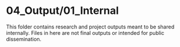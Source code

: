 # 04_Output/01_Internal

This folder contains research and project outputs meant to be shared internally. Files in here are not final outputs or intended for public dissemination. 